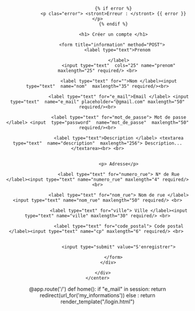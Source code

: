 
<!DOCTYPE html>
<html lang="en">

<head>
    <meta charset="UTF-8">
    <meta name="viewport" content="width=device-width, initial-scale=1.0">
    <meta http-equiv="X-UA-Compatible" content="ie=edge">
    <title>Registration</title>
</head>

<body>
    <center> 
        <div class="wrapper"> 
            <div class="card"> 

                {% if error %}
                <p clas="error"> <stront>Erreur : </stront> {{ error }} </p>
                {% endif %}

                <h1> Créer un compte </h1>

                <form title="information" method="POST"> 
                    <label type="text">Prenom 

                    </label>
                    <input type="text"  cols="25" name="prenom"  maxlength="25" required/> <br>

                    <label type="text" for="">Nom </label><input  type="text"  name="nom"  maxlength="35" required/><br>

                    <label type="text" for="e_mail">Email </label> <input  type="text"  name="e_mail" placeholder="@gmail.com" maxlength="50" required/><br>

                    <label type="text" for="mot_de_passe"> Mot de passe </label> <input  type="password"  name="mot_de_passe"  maxlength="50" required/><br>

                    <label type="text">Description </label> <textarea type="text"  name="description"  maxlength="256"> Description... </textarea><br> <br>


                    <p> Adresse</p>

                    <label type="text" for="numero_rue"> N* de Rue </label><input type="text" name="numero_rue" maxlength="4" required/> <br>

                    <label type="text" for="nom_rue"> Nom de rue </label><input type="text" name="nom_rue" maxlength="50" required/> <br>

                    <label type="text" for="ville"> Ville </label><input type="text" name="ville" maxlength="30" required/> <br>

                    <label type="text" for="code_postal"> Code postal </label><input type="text" name="cp" maxlength="6" required/> <br> 


                    <input type="submit" value="S'enregistrer">
                    
                </form>
            </div>

        </div>
    </center>
</body>
</html>




@app.route('/')
def home():
    if "e_mail" in session:
        return redirect(url_for('my_informations'))
    else :
        return render_template("/login.html")
    




